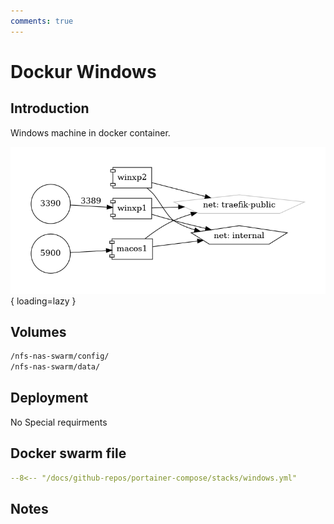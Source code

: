 ```yaml
---
comments: true
---
```


# Dockur Windows

## Introduction

Windows machine in docker container.

![Dockurr diagram](../assets/diagrams/windows.png){ loading=lazy }




## Volumes

```bash
/nfs-nas-swarm/config/
/nfs-nas-swarm/data/
```

## Deployment
No Special requirments

## Docker swarm file
``` yaml linenums="1" 
--8<-- "/docs/github-repos/portainer-compose/stacks/windows.yml"
```

## Notes


